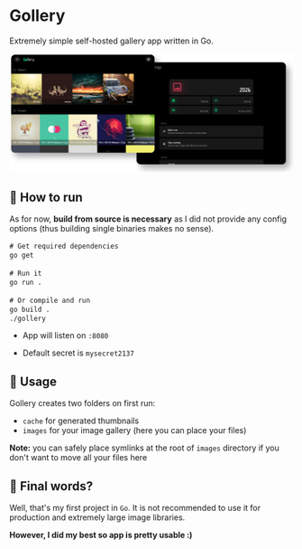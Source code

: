 
# Gollery

Extremely simple self-hosted gallery app written in Go.

![Preview](preview.png)


## 🏃 How to run

As for now, **build from source is necessary** as I did not provide any config options (thus building single binaries makes no sense).

```
# Get required dependencies
go get

# Run it
go run .

# Or compile and run
go build .
./gollery
```

- App will listen on `:8080`

- Default secret is `mysecret2137`


## 📘 Usage

Gollery creates two folders on first run:

- `cache` for generated thumbnails
- `images` for your image gallery (here you can place your files)

**Note:** you can safely place symlinks at the root of `images` directory if you don't want to move all your files here


## 🤔 Final words?

Well, that's my first project in `Go`. It is not recommended to use it for production and extremely large image libraries. 

**However, I did my best so app is pretty usable :)**
